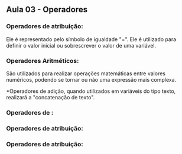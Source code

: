 ## Aula 03 - Operadores

### Operadores de atribuição:
Ele é representado pelo símbolo de igualdade "=". 
Ele é utilizado para definir o valor inicial ou sobrescrever o valor de uma variável.

### Operadores Aritméticos:
São utilizados para realizar operações matemáticas entre valores numéricos, podendo se tornar ou não uma expressão mais complexa.

*Operadores de adição, quando utilizados em variáveis do tipo texto, realizará a "concatenação de texto".

### Operadores de :


### Operadores de atribuição:

### Operadores de atribuição:
